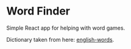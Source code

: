 # Word Finder

Simple React app for helping with word games.

Dictionary taken from here: [english-words](https://github.com/dwyl/english-words).